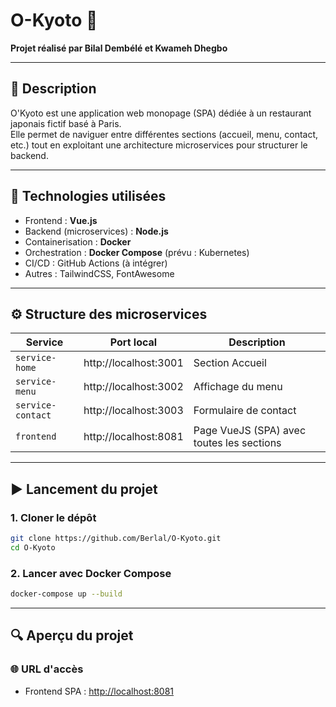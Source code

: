 # O-Kyoto 🍣

**Projet réalisé par Bilal Dembélé et Kwameh Dhegbo**

---

## 📝 Description

O'Kyoto est une application web monopage (SPA) dédiée à un restaurant japonais fictif basé à Paris.  
Elle permet de naviguer entre différentes sections (accueil, menu, contact, etc.) tout en exploitant une architecture microservices pour structurer le backend.

---

## 🧰 Technologies utilisées

- Frontend : **Vue.js**
- Backend (microservices) : **Node.js**
- Containerisation : **Docker**
- Orchestration : **Docker Compose** (prévu : Kubernetes)
- CI/CD : GitHub Actions (à intégrer)
- Autres : TailwindCSS, FontAwesome

---

## ⚙️ Structure des microservices

| Service         | Port local             | Description                   |
|-----------------|------------------------|-------------------------------|
| `service-home`  | http://localhost:3001  | Section Accueil               |
| `service-menu`  | http://localhost:3002  | Affichage du menu             |
| `service-contact` | http://localhost:3003 | Formulaire de contact         |
| `frontend`      | http://localhost:8081  | Page VueJS (SPA) avec toutes les sections |

---

## ▶️ Lancement du projet

### 1. Cloner le dépôt

```bash
git clone https://github.com/Berlal/O-Kyoto.git
cd O-Kyoto
```

### 2. Lancer avec Docker Compose

```bash
docker-compose up --build
```

---

## 🔍 Aperçu du projet

### 🌐 URL d'accès

- Frontend SPA : [http://localhost:8081](http://localhost:8081)
